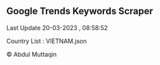 

## Google Trends Keywords Scraper 
 
Last Update 20-03-2023 , 08:58:52

Country List :
VIETNAM.json



© Abdul Muttaqin 
